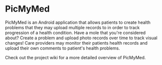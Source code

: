 # PicMyMed

PicMyMed is an Android application that allows patients to create health problems that they may upload multiple records to in order to track progression of a health condition. Have a mole that you're considered about? Create a problem and upload photo records over time to track visual changes! Care providers may monitor their patients health records and upload their own comments to patient's health problems. 

Check out the project wiki for a more detailed overview of PicMyMed.
